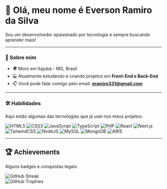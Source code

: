 # 👋 Olá, meu nome é Everson Ramiro da Silva

Sou um desenvolvedor apaixonado por tecnologia e sempre buscando aprender mais!

---

### 🚀 Sobre mim
- 🌍 Moro em Itajubá - MG, Brasil  
- 💻 Atualmente estudando e criando projetos em **Front-End e Back-End**  
- 📫 Você pode falar comigo pelo email: **eramiro331@gmail.com**

---

### 🛠️ Habilidades
Aqui estão algumas das tecnologias que já usei nos meus projetos:

![HTML5](https://img.shields.io/badge/HTML5-E34F26?style=for-the-badge&logo=html5&logoColor=white)
![CSS3](https://img.shields.io/badge/CSS3-1572B6?style=for-the-badge&logo=css3&logoColor=white)
![JavaScript](https://img.shields.io/badge/JavaScript-F7DF1E?style=for-the-badge&logo=javascript&logoColor=black)
![TypeScript](https://img.shields.io/badge/TypeScript-3178C6?style=for-the-badge&logo=typescript&logoColor=white)
![PHP](https://img.shields.io/badge/PHP-777BB4?style=for-the-badge&logo=php&logoColor=white)
![React](https://img.shields.io/badge/React-20232A?style=for-the-badge&logo=react&logoColor=61DAFB)
![Next.js](https://img.shields.io/badge/Next.js-000000?style=for-the-badge&logo=nextdotjs&logoColor=white)
![TailwindCSS](https://img.shields.io/badge/Tailwind_CSS-06B6D4?style=for-the-badge&logo=tailwindcss&logoColor=white)
![NodeJS](https://img.shields.io/badge/Node.js-339933?style=for-the-badge&logo=nodedotjs&logoColor=white)
![MySQL](https://img.shields.io/badge/MySQL-005C84?style=for-the-badge&logo=mysql&logoColor=white)
![MongoDB](https://img.shields.io/badge/MongoDB-4EA94B?style=for-the-badge&logo=mongodb&logoColor=white)
![AWS](https://img.shields.io/badge/AWS-232F3E?style=for-the-badge&logo=amazonaws&logoColor=white)

---

## 🏆 Achievements
Alguns badges e conquistas legais:

![GitHub Streak](https://streak-stats.demolab.com?user=ers331&theme=tokyonight&hide_border=true)  
![GitHub Trophies](https://github-profile-trophy.vercel.app/?username=ers331&theme=tokyonight&no-frame=true&margin-w=15)
